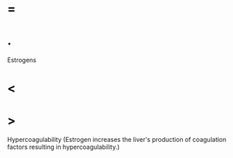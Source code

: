 # =

# .

Estrogens

# <

# >

Hypercoagulability (Estrogen increases the liver's production of coagulation factors resulting in hypercoagulability.)
